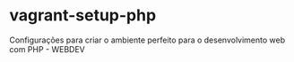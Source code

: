 # vagrant-setup-php
Configurações para criar o ambiente perfeito para o desenvolvimento web com PHP - WEBDEV
